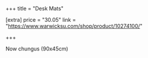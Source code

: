 +++
title = "Desk Mats"

[extra]
price = "30.05"
link = "https://www.warwicksu.com/shop/product/10274100/"

+++

Now chungus (90x45cm)